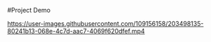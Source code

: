#Project Demo 

https://user-images.githubusercontent.com/109156158/203498135-80241b13-068e-4c7d-aac7-4069f620dfef.mp4

